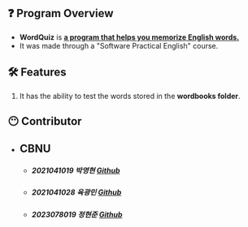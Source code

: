 ## ❓ Program Overview 
- **WordQuiz** is **<u> a program that helps you memorize English words.</u>**   
- It was made through a "Software Practical English" course.

## 🛠 Features   
1. It has the ability to test the words stored in the **wordbooks folder**.   

## 😶 Contributor   
  - ## CBNU 
    - #####  2021041019 박영현 [Github](#https://github.com/YHFTF)
    - #####  2021041028 육광민 [Github](#https://github.com/utella42)
    - #####  2023078019 정현준 [Github](#https://github.com/goodycloud)
   